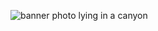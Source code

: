 ![banner photo lying in a canyon](https://res.cloudinary.com/dbljwcjis/image/upload/v1623686825/IMG_20210614_113442_2_fql0gq.jpg)

<!--
**egrivalsky/egrivalsky** is a ✨ _special_ ✨ repository because its `README.md` (this file) appears on your GitHub profile.

Here are some ideas to get you started:

- 🔭 I’m currently working on ...
- 🌱 I’m currently learning ...
- 👯 I’m looking to collaborate on ...
- 🤔 I’m looking for help with ...
- 💬 Ask me about ...
- 📫 How to reach me: ...
- 😄 Pronouns: ...
- ⚡ Fun fact: ...
-->

